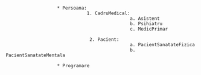                        * Persoana: 
                                  1. CadruMedical:
                                                  a. Asistent
                                                  b. Psihiatru  
                                                  c. MedicPrimar   
                             
                                   2. Pacient:     
                                                  a. PacientSanatateFizica
                                                  b. PacientSanatateMentala
                      
                       * Programare
                     
                     
